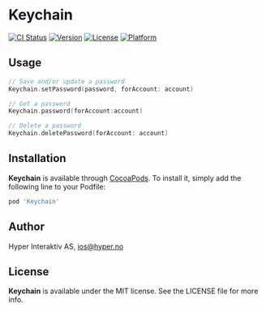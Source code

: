# Keychain

[![CI Status](http://img.shields.io/travis/hyperoslo/Keychain.svg?style=flat)](https://travis-ci.org/hyperoslo/Keychain)
[![Version](https://img.shields.io/cocoapods/v/Keychain.svg?style=flat)](http://cocoadocs.org/docsets/Keychain)
[![License](https://img.shields.io/cocoapods/l/Keychain.svg?style=flat)](http://cocoadocs.org/docsets/Keychain)
[![Platform](https://img.shields.io/cocoapods/p/Keychain.svg?style=flat)](http://cocoadocs.org/docsets/Keychain)

## Usage

```swift
// Save and/or update a password
Keychain.setPassword(password, forAccount: account)

// Get a password
Keychain.password(forAccount:account)

// Delete a password
Keychain.deletePassword(forAccount: account)
```

## Installation

**Keychain** is available through [CocoaPods](http://cocoapods.org). To install
it, simply add the following line to your Podfile:

```ruby
pod 'Keychain'
```

## Author

Hyper Interaktiv AS, ios@hyper.no

## License

**Keychain** is available under the MIT license. See the LICENSE file for more info.
